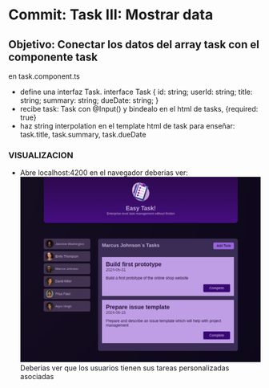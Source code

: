 # **Commit: Task III: Mostrar data**

## Objetivo: Conectar los datos del array task con el componente task

en task.component.ts

- define una interfaz Task.
  interface Task {
  id: string;
  userId: string;
  title: string;
  summary: string;
  dueDate: string;
  }
- recibe task: Task con @Input() y bindealo en el html de tasks, {required: true}
- haz string interpolation en el template html de task para enseñar:
  task.title, task.summary, task.dueDate

### VISUALIZACION

- Abre localhost:4200 en el navegador deberias ver:
  ![Tareas por usuario](./htmlOutput.png)
  Deberias ver que los usuarios tienen sus tareas personalizadas asociadas
